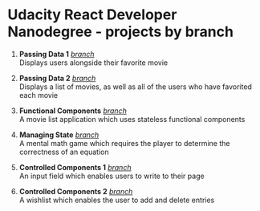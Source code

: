 # Udacity React Developer Nanodegree - projects by branch

1) **Passing Data 1** [*branch*](https://github.com/teamTALIMA/udacity-react-nano/tree/passing-data-1)  
Displays users alongside their favorite movie

2) **Passing Data 2** [*branch*](https://github.com/teamTALIMA/udacity-react-nano/tree/passing-data-2)  
Displays a list of movies, as well as all of the users who have favorited each movie

3) **Functional Components** [*branch*](https://github.com/teamTALIMA/udacity-react-nano/tree/functional-components)  
A movie list application which uses stateless functional components

4) **Managing State** [*branch*](https://github.com/teamTALIMA/udacity-react-nano/tree/managing-state)  
A mental math game which requires the player to determine the correctness of an equation

5) **Controlled Components 1** [*branch*](https://github.com/teamTALIMA/udacity-react-nano/tree/controlled-components-1)  
An input field which enables users to write to their page

6) **Controlled Components 2** [*branch*](https://github.com/teamTALIMA/udacity-react-nano/tree/controlled-components-2)  
A wishlist which enables the user to add and delete entries